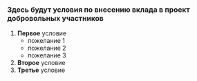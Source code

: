 ### Здесь будут условия по внесению вклада в проект добровольных участников

1. **Первое** условие
   * пожелание 1
   * пожелание 2
   * пожелание 3
2. **Второе** условие
3. **Третье** условие 